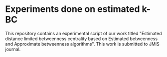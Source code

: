 # Experiments done on estimated k-BC

This repository contains an experimental script of our work titled "Estimated distance limited betweenness centrality based on Estimated betweenness and Approximate betweenness algorithms". This work is submitted to JMIS journal.
